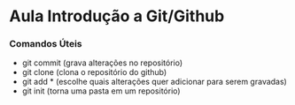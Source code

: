 # Aula Introdução a Git/Github

### Comandos Úteis

 - git commit (grava alterações no repositório)
 - git clone (clona o repositório do github)
 - git add * (escolhe quais alterações quer adicionar para serem gravadas)
 - git init (torna uma pasta em um repositório)
